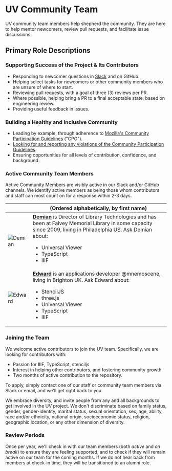 # UV Community Team

UV community team members help shepherd the community. They are here to help mentor newcomers, review pull requests, and facilitate issue discussions.

## Primary Role Descriptions

### Supporting Success of the Project & Its Contributors

- Responding to newcomer questions in [Slack](http://universalviewer.io/#contact) and on GitHub.
- Helping select tasks for newcomers or other community members who are unsure of where to start.
- Reviewing pull requests, with a goal of three (3) reviews per PR.
- Where possible, helping bring a PR to a final acceptable state, based on engineering review.
- Providing useful feedback in issues.

### Building a Healthy and Inclusive Community

- Leading by example, through adherence to [Mozilla's Community Participation Guidelines](https://www.mozilla.org/en-US/about/governance/policies/participation/) ("CPG").
- [Looking for and reporting any violations of the Community Participation Guidelines](https://www.mozilla.org/en-US/about/governance/policies/participation/reporting/).
- Ensuring opportunities for all levels of contribution, confidence, and background.

### Active Community Team Members

Active Community Members are visibly active in our Slack and/or GitHub channels. We identify active members as being those whom contributors and staff can most count on for a response within 2-3 days.

|                                                                         | (Ordered alphabetically, by first name)                                                                                                                                                                                                                          |
| ----------------------------------------------------------------------- | ------------------------------------------------------------------------------------------------------------------------------------------------------------------------------------------------------------------------------------------------ |
| ![Demian](https://avatars.githubusercontent.com/demiankatz?s=460&v=4)  | **[Demian](https://github.com/demiankatz)** is Director of Library Technologies and has been at Falvey Memorial Library in some capacity since 2009, living in Philadelphia US. Ask Demian about: <ul><li>Universal Viewer</li><li>TypeScript</li><li>IIIF</li></ul> |
| ![Edward](https://avatars.githubusercontent.com/edsilv?s=460&v=4)  | **[Edward](https://github.com/edsilv)** is an applications developer @mnemoscene, living in Brighton UK. Ask Edward about: <ul><li>StencilJS</li><li>three.js</li><li>Universal Viewer</li><li>TypeScript</li><li>IIIF</li></ul> |

### Joining the Team

We welcome active contributors to join the UV team. Specifically, we are looking for contributors with:

* Passion for IIIF, TypeScript, stenciljs
* Interest in helping other contributors, and fostering community growth
* Two months of active contribution to the repository.

To apply, simply contact one of our staff or community team members via Slack or email, and we'll get right back to you.

We embrace diversity, and invite people from any and all backgrounds to get involved in the UV project. We don't discriminate based on family status, gender, gender-identity, marital status, sexual orientation, sex, age, ability, race and/or ethnicity, national origin, socioeconomic status, religion, geographic location, or any other dimension of diversity.

### Review Periods

Once per year, we'll check in with our team members (both _active_ and _on break_) to ensure they are feeling supported, and to check if they will remain active on our team for the coming months. If we do not hear back from members at check-in time, they will be transitioned to an alumni role.
